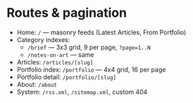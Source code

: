 # Routes & pagination

- Home: `/` — masonry feeds (Latest Articles, From Portfolio)
- Category indexes:
  - `/brief` — 3x3 grid, 9 per page, `?page=1..N`
  - `/notes-on-art` — same
- Articles: `/articles/[slug]`
- Portfolio index: `/portfolio` — 4x4 grid, 16 per page
- Portfolio detail: `/portfolio/[slug]`
- About: `/about`
- System: `/rss.xml`, `/sitemap.xml`, custom 404
